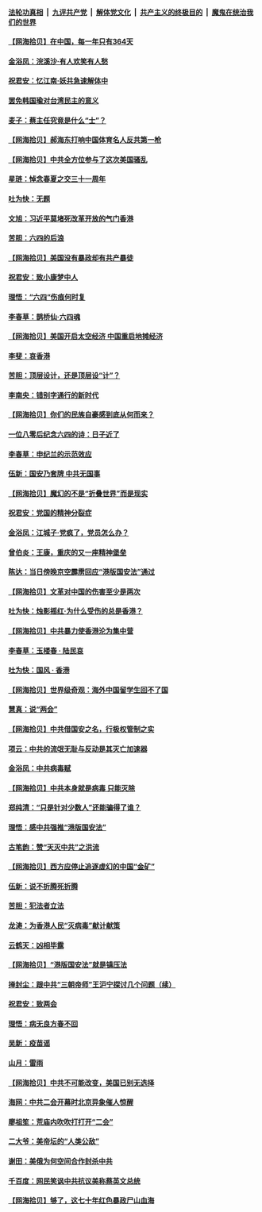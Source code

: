 ####  [法轮功真相](../../../../basic/blob/master/README.md?t=06071701) &nbsp;|&nbsp; [九评共产党](../../../../9ping.md/blob/master/README.md?t=06071701) &nbsp;|&nbsp; [解体党文化](../../../../jtdwh.md/blob/master/README.md?t=06071701)  &nbsp;|&nbsp; [共产主义的终极目的](../../../../gczydzjmd.md/blob/master/README.md?t=06071701) &nbsp;|&nbsp; [魔鬼在统治我们的世界](../../../../mgztzwmdsj.md/blob/master/README.md?t=06071701) 

#### [【网海拾贝】在中国，每一年只有364天](../pages/nsc993/n12167508.md?t=06071701) 

#### [金浴凤：浣溪沙·有人欢笑有人愁](../pages/nsc993/n12167017.md?t=06071701) 

#### [祝君安：忆江南·妖共急速解体中](../pages/nsc993/n12166832.md?t=06071701) 

#### [罢免韩国瑜对台湾民主的意义](../pages/nsc993/n12166720.md?t=06071701) 

#### [麦子：蔡主任究竟是什么“士”？](../pages/nsc993/n12166126.md?t=06071701) 

#### [【网海拾贝】郝海东打响中国体育名人反共第一枪](../pages/nsc993/n12165325.md?t=06071701) 

#### [【网海拾贝】中共全方位参与了这次美国骚乱](../pages/nsc993/n12163491.md?t=06071701) 

#### [星琏：悼念春夏之交三十一周年](../pages/nsc993/n12162360.md?t=06071701) 

#### [吐为快：无题](../pages/nsc993/n12162106.md?t=06071701) 

#### [文旭：习近平莫堵死改革开放的气门香港](../pages/nsc993/n12157461.md?t=06071701) 

#### [苦胆：六四的后浪](../pages/nsc993/n12157112.md?t=06071701) 

#### [【网海拾贝】美国没有暴政却有共产暴徒](../pages/nsc993/n12157074.md?t=06071701) 

#### [祝君安：致小康梦中人](../pages/nsc993/n12156882.md?t=06071701) 

#### [理悟：“六四“伤痕何时复](../pages/nsc993/n12156866.md?t=06071701) 

#### [李春草：鹊桥仙·六四魂](../pages/nsc993/n12156732.md?t=06071701) 

#### [【网海拾贝】美国开启太空经济 中国重启地摊经济](../pages/nsc993/n12154104.md?t=06071701) 

#### [李斐：哀香港](../pages/nsc993/n12152518.md?t=06071701) 

#### [苦胆：顶层设计，还是顶层设“计”？](../pages/nsc993/n12152486.md?t=06071701) 

#### [李南央：错别字通行的新时代](../pages/nsc993/n12152403.md?t=06071701) 

#### [【网海拾贝】你们的民族自豪感到底从何而来？](../pages/nsc993/n12151863.md?t=06071701) 

#### [一位八零后纪念六四的诗：日子近了](../pages/nsc993/n12151238.md?t=06071701) 

#### [李春草：申纪兰的示范效应](../pages/nsc993/n12149580.md?t=06071701) 

#### [伍新：国安乃套牌 中共无国事](../pages/nsc993/n12149560.md?t=06071701) 

#### [【网海拾贝】魔幻的不是“折叠世界”而是现实](../pages/nsc993/n12149530.md?t=06071701) 

#### [祝君安：党国的精神分裂症](../pages/nsc993/n12149516.md?t=06071701) 

#### [金浴凤：江城子·党疯了，党员怎么办？](../pages/nsc993/n12149508.md?t=06071701) 

#### [曾伯炎：王康，重庆的又一座精神堡垒](../pages/nsc993/n12149230.md?t=06071701) 

#### [陈达：当日傍晚京空霹雳回应“港版国安法”通过](../pages/nsc993/n12148167.md?t=06071701) 

#### [【网海拾贝】文革对中国的伤害至少是两次](../pages/nsc993/n12147834.md?t=06071701) 

#### [吐为快：烛影摇红·为什么受伤的总是香港？](../pages/nsc993/n12147553.md?t=06071701) 

#### [【网海拾贝】中共暴力使香港沦为集中营](../pages/nsc993/n12144854.md?t=06071701) 

#### [李春草：玉楼春 · 陆民哀](../pages/nsc993/n12144740.md?t=06071701) 

#### [吐为快：国风 · 香港](../pages/nsc993/n12144727.md?t=06071701) 

#### [【网海拾贝】世界级奇观：海外中国留学生回不了国](../pages/nsc993/n12142481.md?t=06071701) 

#### [慧真：说“两会”](../pages/nsc993/n12142285.md?t=06071701) 

#### [【网海拾贝】中共借国安之名，行极权管制之实](../pages/nsc993/n12139600.md?t=06071701) 

#### [项云：中共的流氓无耻与反动是其灭亡加速器](../pages/nsc993/n12139284.md?t=06071701) 

#### [金浴凤：中共病毒赋](../pages/nsc993/n12139268.md?t=06071701) 

#### [【网海拾贝】中共本身就是病毒 只能灭除](../pages/nsc993/n12136391.md?t=06071701) 

#### [郑纯清：“只是针对少数人”还能骗得了谁？](../pages/nsc993/n12136331.md?t=06071701) 

#### [理悟：感中共强推“港版国安法”](../pages/nsc993/n12136307.md?t=06071701) 

#### [古笔韵：赞“天灭中共”之洪流](../pages/nsc993/n12134062.md?t=06071701) 

#### [【网海拾贝】西方应停止追逐虚幻的中国“金矿”](../pages/nsc993/n12134043.md?t=06071701) 

#### [伍新：说不折腾死折腾](../pages/nsc993/n12133833.md?t=06071701) 

#### [苦胆：犯法者立法](../pages/nsc993/n12133821.md?t=06071701) 

#### [龙涛：为香港人民“灭病毒”献计献策](../pages/nsc993/n12133809.md?t=06071701) 

#### [云鹤天：凶相毕露](../pages/nsc993/n12133806.md?t=06071701) 

#### [【网海拾贝】“港版国安法”就是镇压法](../pages/nsc993/n12132243.md?t=06071701) 

#### [掸封尘：跟中共“三朝帝师”王沪宁探讨几个问题（续）](../pages/nsc993/n12132104.md?t=06071701) 

#### [祝君安：致两会](../pages/nsc993/n12132089.md?t=06071701) 

#### [理悟：病无良方春不回](../pages/nsc993/n12132054.md?t=06071701) 

#### [吴新：疫苗谣](../pages/nsc993/n12132020.md?t=06071701) 

#### [山月：雷雨](../pages/nsc993/n12132012.md?t=06071701) 

#### [【网海拾贝】中共不可能改变，美国已别无选择](../pages/nsc993/n12131124.md?t=06071701) 

#### [海网：中共二会开幕时北京异象催人惊醒](../pages/nsc993/n12131111.md?t=06071701) 

#### [廖祖笙：荒庙内吹吹打打开“二会”](../pages/nsc993/n12131025.md?t=06071701) 

#### [二大爷：美帝坛的“人类公敌”](../pages/nsc993/n12130961.md?t=06071701) 

#### [谢田：美俄为何空间合作封杀中共](../pages/nsc993/n12130160.md?t=06071701) 

#### [千百度：网民笑讽中共抗议美称蔡英文总统](../pages/nsc993/n12128155.md?t=06071701) 

#### [【网海拾贝】够了，这七十年红色暴政尸山血海](../pages/nsc993/n12128114.md?t=06071701) 

